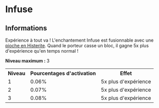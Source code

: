 # Infuse

## Informations
Expérience à tout va ! L'enchantement Infuse est fusionnable avec une [pioche en Histerite](https://histeria.fr/wiki/2-equipement/tools).
Quand le porteur casse un bloc, il gagne 5x plus d'expérience qu'en temps normal !

**Niveau maximum :** 3

<table>
  <tr>
    <th>Niveau</th>
    <th>Pourcentages d'activation</th>
    <th>Effet</th>
  </tr>
  <tr>
    <td>1</td>
    <td>0.06%</td>
    <td>5x plus d'expérience</td>
  </tr>
  <tr>
    <td>2</td>
    <td>0.07%</td>
    <td>5x plus d'expérience</td>
  </tr>
  <tr>
    <td>3</td>
    <td>0.08%</td>
    <td>5x plus d'expérience</td>
</table>